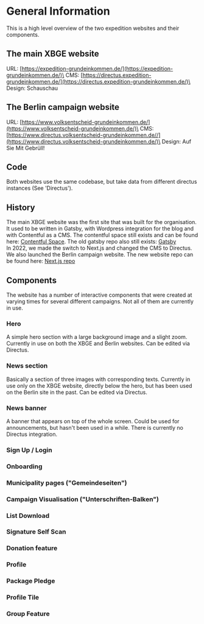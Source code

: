 # General Information

This is a high level overview of the two expedition websites and their components.

## The main XBGE website

URL: [https://expedition-grundeinkommen.de/](https://expedition-grundeinkommen.de/)\
CMS: [https://directus.expedition-grundeinkommen.de/](https://directus.expedition-grundeinkommen.de/)\
Design: Schauschau

## The Berlin campaign website

URL: [https://www.volksentscheid-grundeinkommen.de/](https://www.volksentscheid-grundeinkommen.de/)\
CMS: [https://www.directus.volksentscheid-grundeinkommen.de//](https://www.directus.volksentscheid-grundeinkommen.de/)\
Design: Auf Sie Mit Gebrüll!

## Code

Both websites use the same codebase, but take data from different directus instances (See 'Directus').

## History

The main XBGE website was the first site that was built for the organisation. It used to be written in Gatsby, with Wordpress integration for the blog and with Contentful as a CMS. The contentful space still exists and can be found here: [Contentful Space](https://app.contentful.com/spaces/af08tobnb0cl/entries). The old gatsby repo also still exists: [Gatsby](https://github.com/grundeinkommensbuero/website-gatsby)\
In 2022, we made the switch to Next.js and changed the CMS to Directus. We also launched the Berlin campaign website. The new website repo can be found here: [Next.js repo](https://github.com/grundeinkommensbuero/website-next)

## Components

The website has a number of interactive components that were created at varying times for several different campaigns. Not all of them are currently in use.

### Hero

A simple hero section with a large background image and a slight zoom. Currently in use on both the XBGE and Berlin websites. Can be edited via Directus.

### News section

Basically a section of three images with corresponding texts. Currently in use only on the XBGE website, directly below the hero, but has been used on the Berlin site in the past. Can be edited via Directus.

### News banner

A banner that appears on top of the whole screen. Could be used for announcements, but hasn't been used in a while. There is currently no Directus integration.

### Sign Up / Login

### Onboarding

### Municipality pages ("Gemeindeseiten")

### Campaign Visualisation ("Unterschriften-Balken")

### List Download

### Signature Self Scan

### Donation feature

### Profile

### Package Pledge

### Profile Tile

### Group Feature
